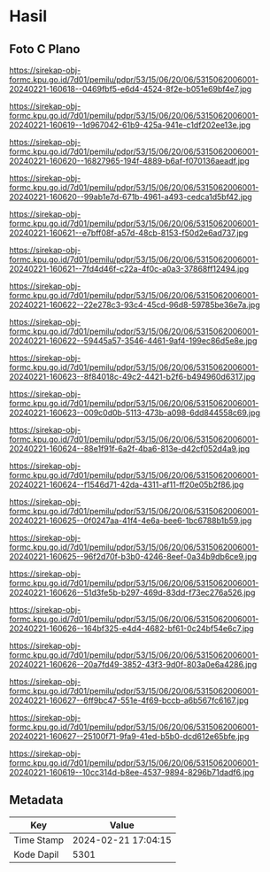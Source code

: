 # Hasil

## Foto C Plano

https://sirekap-obj-formc.kpu.go.id/7d01/pemilu/pdpr/53/15/06/20/06/5315062006001-20240221-160618--0469fbf5-e6d4-4524-8f2e-b051e69bf4e7.jpg

https://sirekap-obj-formc.kpu.go.id/7d01/pemilu/pdpr/53/15/06/20/06/5315062006001-20240221-160619--1d967042-61b9-425a-941e-c1df202ee13e.jpg

https://sirekap-obj-formc.kpu.go.id/7d01/pemilu/pdpr/53/15/06/20/06/5315062006001-20240221-160620--16827965-194f-4889-b6af-f070136aeadf.jpg

https://sirekap-obj-formc.kpu.go.id/7d01/pemilu/pdpr/53/15/06/20/06/5315062006001-20240221-160620--99ab1e7d-671b-4961-a493-cedca1d5bf42.jpg

https://sirekap-obj-formc.kpu.go.id/7d01/pemilu/pdpr/53/15/06/20/06/5315062006001-20240221-160621--e7bff08f-a57d-48cb-8153-f50d2e6ad737.jpg

https://sirekap-obj-formc.kpu.go.id/7d01/pemilu/pdpr/53/15/06/20/06/5315062006001-20240221-160621--7fd4d46f-c22a-4f0c-a0a3-37868ff12494.jpg

https://sirekap-obj-formc.kpu.go.id/7d01/pemilu/pdpr/53/15/06/20/06/5315062006001-20240221-160622--22e278c3-93c4-45cd-96d8-59785be36e7a.jpg

https://sirekap-obj-formc.kpu.go.id/7d01/pemilu/pdpr/53/15/06/20/06/5315062006001-20240221-160622--59445a57-3546-4461-9af4-199ec86d5e8e.jpg

https://sirekap-obj-formc.kpu.go.id/7d01/pemilu/pdpr/53/15/06/20/06/5315062006001-20240221-160623--8f84018c-49c2-4421-b2f6-b494960d6317.jpg

https://sirekap-obj-formc.kpu.go.id/7d01/pemilu/pdpr/53/15/06/20/06/5315062006001-20240221-160623--009c0d0b-5113-473b-a098-6dd844558c69.jpg

https://sirekap-obj-formc.kpu.go.id/7d01/pemilu/pdpr/53/15/06/20/06/5315062006001-20240221-160624--88e1f91f-6a2f-4ba6-813e-d42cf052d4a9.jpg

https://sirekap-obj-formc.kpu.go.id/7d01/pemilu/pdpr/53/15/06/20/06/5315062006001-20240221-160624--f1546d71-42da-4311-af11-ff20e05b2f86.jpg

https://sirekap-obj-formc.kpu.go.id/7d01/pemilu/pdpr/53/15/06/20/06/5315062006001-20240221-160625--0f0247aa-41f4-4e6a-bee6-1bc6788b1b59.jpg

https://sirekap-obj-formc.kpu.go.id/7d01/pemilu/pdpr/53/15/06/20/06/5315062006001-20240221-160625--96f2d70f-b3b0-4246-8eef-0a34b9db6ce9.jpg

https://sirekap-obj-formc.kpu.go.id/7d01/pemilu/pdpr/53/15/06/20/06/5315062006001-20240221-160626--51d3fe5b-b297-469d-83dd-f73ec276a526.jpg

https://sirekap-obj-formc.kpu.go.id/7d01/pemilu/pdpr/53/15/06/20/06/5315062006001-20240221-160626--164bf325-e4d4-4682-bf61-0c24bf54e6c7.jpg

https://sirekap-obj-formc.kpu.go.id/7d01/pemilu/pdpr/53/15/06/20/06/5315062006001-20240221-160626--20a7fd49-3852-43f3-9d0f-803a0e6a4286.jpg

https://sirekap-obj-formc.kpu.go.id/7d01/pemilu/pdpr/53/15/06/20/06/5315062006001-20240221-160627--6ff9bc47-551e-4f69-bccb-a6b567fc6167.jpg

https://sirekap-obj-formc.kpu.go.id/7d01/pemilu/pdpr/53/15/06/20/06/5315062006001-20240221-160627--25100f71-9fa9-41ed-b5b0-dcd612e65bfe.jpg

https://sirekap-obj-formc.kpu.go.id/7d01/pemilu/pdpr/53/15/06/20/06/5315062006001-20240221-160619--10cc314d-b8ee-4537-9894-8296b71dadf6.jpg


## Metadata

| Key        | Value               |
| ---------- | ------------------- |
| Time Stamp | 2024-02-21 17:04:15 |
| Kode Dapil | 5301                |



